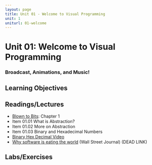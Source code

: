 ```yaml
---
layout: page
title: Unit 01 - Welcome to Visual Programming
unit: 1
uniturl: 01-welcome
---
```



Unit 01: Welcome to Visual Programming
======================================
### Broadcast, Animations, and Music! 


Learning Objectives
-------------------



Readings/Lectures
-----------------
 * [Blown to Bits](): Chapter 1 
 * Item 01.01 What is Abstraction?
 * Item 01.02 More on Abstraction
 * Item 01.03 Binary and Hexadecimal Numbers
 * [Binary Hex Decimal Video](http://www.screencast.com/t/c2tp610y1tx6)
 * [Why software is eating the world](http://online.wsj.com/article/SB10001424053111903480904576512250915629460.html) (Wall Street Journal) (DEAD LINK)


Labs/Exercises
--------------



